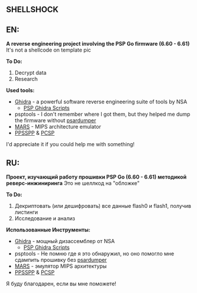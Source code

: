 ## SHELLSHOCK 

## EN:
**A reverse engineering project involving the PSP Go firmware (6.60 - 6.61)**
It's not a shellcode on template pic

**To Do:**
1. Decrypt data
2. Research

**Used tools:**
- [Ghidra](https://ghidra-sre.org/) - a powerful software reverse engineering suite of tools by NSA
  - [PSP Ghidra Scripts](https://github.com/pspdev/psp-ghidra-scripts)
- psptools - I don't remember where I got them, but they helped me dump the firmware without [psardumper](http://wololo.net/talk/viewtopic.php?t=8160)
- [MARS](http://courses.missouristate.edu/KenVollmar/MARS/index.htm) - MIPS architecture emulator
- [PPSSPP](https://www.ppsspp.org/) & [PCSP](https://www.emutopia.com/index.php/emulators/item/266-sony-playstation-portable/153-pcsp)

I'd appreciate it if you could help me with something!

## RU:
**Проект, изучающий работу прошивки PSP Go (6.60 - 6.61) методикой реверс-инжиниринга**
Это не шеллкод на "обложке"

**To Do:**
1. Декриптовать (или дешифровать) все данные flash0 и flash1, получив листинги
2. Исследование и анализ

**Использованные Инструменты:**
- [Ghidra](https://ghidra-sre.org/) - мощный дизассемблер от NSA
  - [PSP Ghidra Scripts](https://github.com/pspdev/psp-ghidra-scripts)
- psptools - Не помню где я это обнаружил, но оно помогло мне сдампить прошивку без [psardumper](http://wololo.net/talk/viewtopic.php?t=8160)
- [MARS](http://courses.missouristate.edu/KenVollmar/MARS/index.htm) - эмулятор MIPS архитектуры
- [PPSSPP](https://www.ppsspp.org/) & [PCSP](https://www.emutopia.com/index.php/emulators/item/266-sony-playstation-portable/153-pcsp)

Я буду благодарен, если вы мне поможете!
